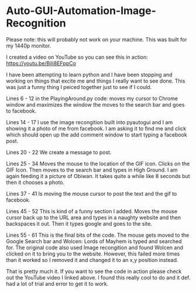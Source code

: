# Auto-GUI-Automation-Image-Recognition

Please note: this will probably not work on your machine.
This was built for my 1440p monitor.

I created a video on YouTube so you can see this in action: https://youtu.be/BjIi8EFppCo

I have been attempting to learn python and I have been stopping and working on things that excite me and things I really want to see done.
This was just a funny thing I peiced together just to see if I could.

Lines 6 - 12 in the PlayingAround.py code:
moves my cursor to Chrome window and maximizes the window the moves to the search bar and goes to facebook.

Lines 14 - 17
I use the image recongition built into pyautogui and I am showing it a photo of me from facebook.
I am asking it to find me and click which should open up the add comment window to start typing a facebook post.

Lines 20 - 22
We create a message to post.

Lines 25 - 34
Moves the mouse to the location of the GIF icon.
Clicks on the GIF Icon.
Then moves to the search bar and types in High Ground.
I am again feeding it a picture of Obiwan.
It takes quite a while like 8 seconds but then it chooses a photo.

Lines 37 - 41
Is moving the mouse cursor to post the text and the gif to facebook.

Lines 45 - 52
This is kind of a funny section I added.
Moves the mouse cursor back up to the URL area and types in a naughty website and then backspaces it out.
Then it types google and goes to the site.

Lines 55 - 61
This is the final bits of the code.
The mouse gets moved to the Google Search bar and Wolcen: Lords of Mayhem is typed and searched for.
The original code also used Image recongition and found Wolcen and clicked on it to bring you to the website.
However, this failed more times than it worked so I removed it and changed it to an x,y position instead.

That is pretty much it.
If you want to see the code in action please check out the YouTube video I linked above.
I found this really cool to do and it def. had a lot of trial and error to get it to work.
